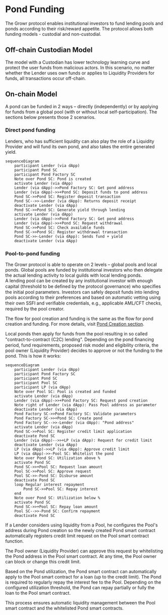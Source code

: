 # Pond Funding
The Growr protocol enables institutional investors to fund lending pools and ponds according to their risk/reward appetite. The protocol allows both funding models - custodial and non-custodial.
## Off-chain Custodian Model
The model with a Custodian has lower technology learning curve and protect the user funds from malicious actors. In this scenario, no matter whether the Lender uses own funds or applies to Liquidity Providers for funds, all transactions occur off-chain.
## On-chain Model
A pond can be funded in 2 ways – directly (independently) or by applying for funds from a global pool (with or without local self-participation). The sections below presents those 2 scenarios.
### Direct pond funding
Lenders, who has sufficient liquidity can also play the role of a Liquidity Provider and will fund its own pond, and also takes the entire generated yield.
```mermaid
sequenceDiagram
    participant Lender (via dApp)
    participant Pond SC
    participant Pond Factory SC
    Note over Pond SC: Pond is created
    activate Lender (via dApp)
    Lender (via dApp)->>Pond Factory SC: Get pond address
    Lender (via dApp)->>+Pond SC: Deposit funds to pond address
    Pond SC->>Pond SC: Register deposit transaction
    Pond SC-->>-Lender (via dApp): Returns deposit receipt
    deactivate Lender (via dApp)
    Pond SC->>Pond SC: Generate yield through lending
    activate Lender (via dApp)
    Lender (via dApp)->>Pond Factory SC: Get pond address
    Lender (via dApp)->>+Pond SC: Request withdrawal
    Pond SC->>Pond SC: Check available funds
    Pond SC->>Pond SC: Register withdrawal transaction
    Pond SC->>-Lender (via dApp): Sends fund + yield
    deactivate Lender (via dApp)
```
### Pool-to-pond funding
The Growr protocol is able to operate on 2 levels – global pools and local ponds. Global pools are funded by institutional investors who then delegate the actual lending activity to local guilds with local lending ponds.  
A lending pool can be created by any institutional investor with enough capital (threshold to be deﬁned by the protocol governance) who speciﬁes the initial pool parameters. Investors can safely deposit funds into lending pools according to their preferences and based on automatic vetting using their own SSFI and veriﬁable credentials, e.g., applicable AML/CFT checks, required by the pool creator.

The flow for pool creation and funding is the same as the flow for pond creation and funding. For more details, visit [Pond Creation section](./D-Liquidity-1-Pond-Creation.md).

Local ponds then apply for funds from the pool resulting in so called "contract-to-contract (C2C) lending". Depending on the pond ﬁnancing period, fund requirements, proposed risk model and eligibility criteria, the pool owner (Liquidity Provider) decides to approve or not the funding to the pond. This is how it works:
```mermaid
sequenceDiagram
    participant Lender (via dApp)
    participant Pond Factory SC
    participant Pond SC
    participant Pool SC
    participant LP (via dApp)
    Note over Pool SC: Pool is created and funded
    activate Lender (via dApp)
    Lender (via dApp)->>+Pond Factory SC: Request pond creation
    Note right of Lender (via dApp): Pass Pool address as parameter
    deactivate Lender (via dApp)
    Pond Factory SC->>Pond Factory SC: Validate parameters
    Pond Factory SC->>+Pond SC: Create pond
    Pond Factory SC-->>-Lender (via dApp): "Pond address"
    activate Lender (via dApp)
    Pond SC->>Pool SC: Register credit limit application
    deactivate Pond SC
    Lender (via dApp)-->>+LP (via dApp): Request for credit limit
    deactivate Lender (via dApp)
    LP (via dApp)->>LP (via dApp): Approve credit limit
    LP (via dApp)->>-Pool SC: Whitelist the pond
    Note over Pond SC: Utilization above %
    activate Pond SC
    Pond SC->>+Pool SC: Request loan amount
    Pool SC->>Pool SC: Approve request
    Pool SC->>-Pond SC: Disburse amount
    deactivate Pond SC
    loop Regular interest repayment
        Pond SC->>Pool SC: Repay interest
    end
    Note over Pond SC: Utilization below %
    activate Pond SC
    Pond SC->>+Pool SC: Repay loan amount
    Pool SC-->>-Pond SC: Confirm repayment
    deactivate Pond SC
```
If a Lender considers using liquidity from a Pool, he configures the Pool's address during Pond creation so the newly created Pond smart contract automatically registers credit limit request on the Pool smart contract function.

The Pool owner (Liquidity Provider) can approve this request by whitelisting the Pond address in the Pool smart contract. At any time, the Pool owner can block or change this credit limit.

Based on the Pond utilization, the Pond smart contract can automatically apply to the Pool smart contract for a loan (up to the credit limit). The Pond is required to regularly repay the interest fee to the Pool. Depending on the configured utilization threshold, the Pond can repay partially or fully the loan to the Pool smart contract.

This process ensures automatic liquidity management between the Pool smart contract and the whitelisted Pond smart contracts.